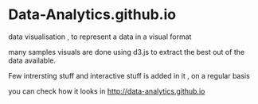 Data-Analytics.github.io
========================
data visualisation  ,  to represent a data in a visual format 

many samples visuals are done using d3.js to extract the best out of the data available.

Few intrersting stuff and interactive stuff is added in it , on a regular basis 

you can check how it looks in http://data-analytics.github.io